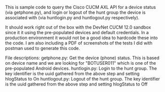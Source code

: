 This is sample code to query the Cisco CUCM AXL API for a device status (via getphone.py), and login or logout of the hunt group the device is associated with (via huntlogin.py and huntlogout.py respectively).

It should work right out of the box with the DevNet CUCM 12.0 sandbox since it it using the pre-populated devices and default credentials.  In a production environment it would not be a good idea to hardcode these into the code. I am also including a PDF of screenshots of the tests I did with postman used to generate this code. 

File descriptions: 
getphone.py: Get the device (phone) status. This is based on device name and we are looking for "BOTUSER011" which is one of the pre-populated Android devices.
huntlogin.py:  Login to the hunt group. The key identifier is the uuid gathered from the above step and setting hlogStatus to On 
huntlogout.py:  Logout of the hunt group. The key identifier is the uuid gathered from the above step and setting hlogStatus to Off


